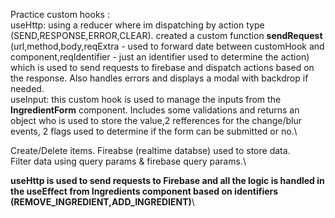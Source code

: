 Practice custom hooks : \
    useHttp: using a reducer where im dispatching by action type (SEND,RESPONSE,ERROR,CLEAR). 
       created a custom function **sendRequest** (url,method,body,reqExtra - used to forward date between customHook and component,reqIdentifier - just an identifier used to determine the action) which is used to send requests to firebase and dispatch actions based on the response. Also handles errors and displays a modal with backdrop if needed.\
    useInput: this custom hook is used to manage the inputs from the **IngredientForm** component. Includes some validations and returns an object who is used to store the value,2 refferences for the change/blur events, 2 flags used to determine if the form can be submitted or no.\
    
    
Create/Delete items. Fireabse (realtime databse) used to store data.\
Filter data using query params & firebase query params.\

**useHttp is used to send requests to Firebase and all the logic is handled in the useEffect from Ingredients component based on identifiers (REMOVE_INGREDIENT,ADD_INGREDIENT)**\


 